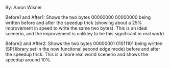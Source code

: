 By: Aaron Wisner

Before1 and After1:
Shows the two bytes 00000000 00000000 being written before and after the speedup trick (showing about a 25% improvement in speed to write the same two bytes). This is an ideal scenerio, and the improvement is unlikley to be this significant in real world.


Before2 and After2:
Shows the two bytes 00000001 01011101 being written (SPI library set in the now funcitonal second edge mode) before and after the speedup trick. This is a more real world scenerio and shows the speedup around 10%.


